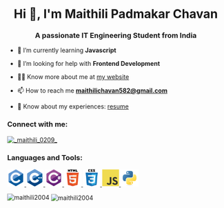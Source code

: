 <h1 align="center">Hi 👋, I'm Maithili Padmakar Chavan</h1>
<h3 align="center">A passionate IT Engineering Student from India</h3>

- 🌱 I’m currently learning **Javascript**

- 🤝 I’m looking for help with **Frontend Development**

- 👨‍💻 Know more about me at  [my website](mywebsite)

- 📫 How to reach me **maithilichavan582@gmail.com**

- 📄 Know about my experiences: [resume](resume)

<h3 align="left">Connect with me:</h3>
<p align="left">
<a href="https://instagram.com/_maithili_0209_" target="blank"><img align="center" src="https://raw.githubusercontent.com/rahuldkjain/github-profile-readme-generator/master/src/images/icons/Social/instagram.svg" alt="_maithili_0209_" height="30" width="40" /></a>
</p>

<h3 align="left">Languages and Tools:</h3>
<p align="left"> <a href="https://www.cprogramming.com/" target="_blank" rel="noreferrer"> <img src="https://raw.githubusercontent.com/devicons/devicon/master/icons/c/c-original.svg" alt="c" width="40" height="40"/> </a> <a href="https://www.w3schools.com/cpp/" target="_blank" rel="noreferrer"> <img src="https://raw.githubusercontent.com/devicons/devicon/master/icons/cplusplus/cplusplus-original.svg" alt="cplusplus" width="40" height="40"/> </a> <a href="https://www.w3schools.com/cs/" target="_blank" rel="noreferrer"> <img src="https://raw.githubusercontent.com/devicons/devicon/master/icons/csharp/csharp-original.svg" alt="csharp" width="40" height="40"/> </a> <a href="https://www.w3.org/html/" target="_blank" rel="noreferrer"> <img src="https://raw.githubusercontent.com/devicons/devicon/master/icons/html5/html5-original-wordmark.svg" alt="html5" width="40" height="40"/> </a>   <a href="https://www.w3.org/html/" target="_blank" rel="noreferrer"> <img src="https://raw.githubusercontent.com/devicons/devicon/master/icons/css3/css3-original-wordmark.svg" alt="html5" width="40" height="40"/> </a>     <a href="https://www.w3.org/html/" target="_blank" rel="noreferrer"> <img src="https://raw.githubusercontent.com/devicons/devicon/master/icons/javascript/javascript-original.svg" alt="html5" width="40" height="40"/> </a>   <a href="https://www.python.org" target="_blank" rel="noreferrer"> <img src="https://raw.githubusercontent.com/devicons/devicon/master/icons/python/python-original.svg" alt="python" width="40" height="40"/> </a> </p>

<p><img align="left" src="https://github-readme-stats.vercel.app/api/top-langs?username=maithili2004&show_icons=true&locale=en&layout=compact" alt="maithili2004" /></p>

<p>&nbsp;<img align="center" src="https://github-readme-stats.vercel.app/api?username=maithili2004&show_icons=true&locale=en" alt="maithili2004" /></p>




